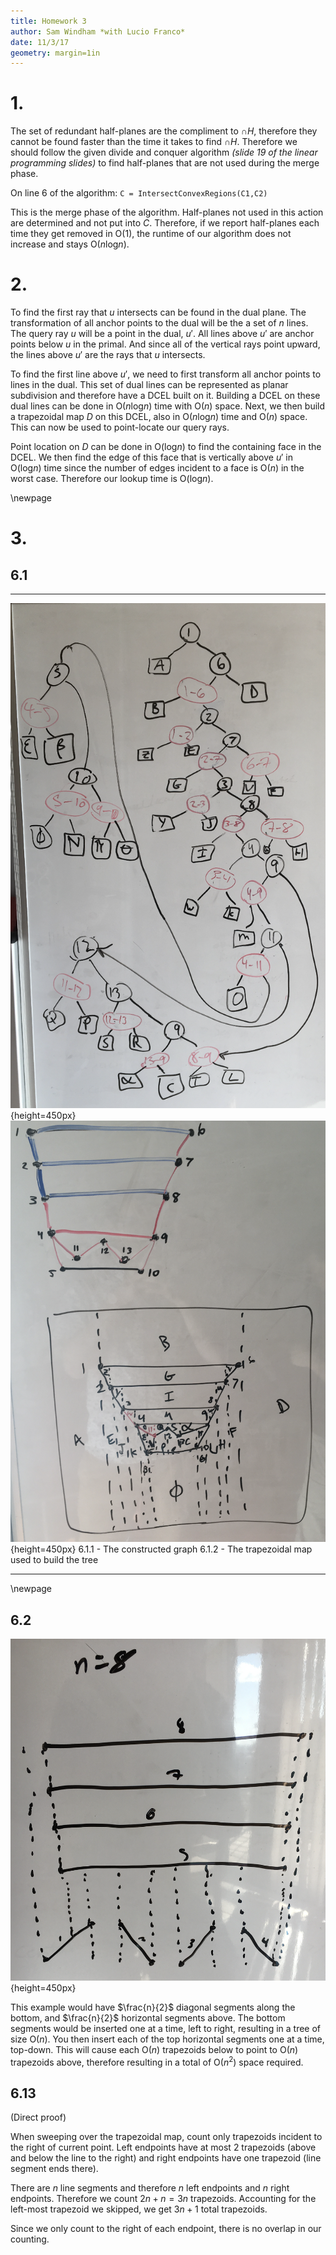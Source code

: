 ```yaml
---
title: Homework 3
author: Sam Windham *with Lucio Franco*
date: 11/3/17
geometry: margin=1in
---
```


# 1.

The set of redundant half-planes are the compliment to $\cap H$, therefore they cannot be found faster than the time it takes to find $\cap H$. Therefore we should follow the given divide and conquer algorithm *(slide 19 of the linear programming slides)* to find half-planes that are not used during the merge phase.

On line 6 of the algorithm: `C = IntersectConvexRegions(C1,C2)`

This is the merge phase of the algorithm. Half-planes not used in this action are determined and not put into $C$. Therefore, if we report half-planes each time they get removed in O($1$), the runtime of our algorithm does not increase and stays O($n$log$n$).


# 2.

To find the first ray that $u$ intersects can be found in the dual plane. The transformation of all anchor points to the dual will be the a set of $n$ lines. The query ray $u$ will be a point in the dual, $u'$. All lines above $u'$ are anchor points below $u$ in the primal. And since all of the vertical rays point upward, the lines above $u'$ are the rays that $u$ intersects.

To find the first line above $u'$, we need to first transform all anchor points to lines in the dual. This set of dual lines can be represented as planar subdivision and therefore have a DCEL built on it. Building a DCEL on these dual lines can be done in O($n$log$n$) time with O($n$) space. Next, we then build a trapezoidal map $D$ on this DCEL, also in O($n$log$n$) time and O($n$) space.
This can now be used to point-locate our query rays.

Point location on $D$ can be done in O(log$n$) to find the containing face in the DCEL. We then find the edge of this face that is vertically above $u'$ in O(log$n$) time since the number of edges incident to a face is O($n$) in the worst case. Therefore our lookup time is O(log$n$).

\newpage

# 3.
## 6.1

------------------------------ --------------------------------------------------
![](./6.1.1.png){height=450px} ![](./6.1.2.png){height=450px}
6.1.1 - The constructed graph  6.1.2 - The trapezoidal map used to build the tree
------------------------------ --------------------------------------------------

\newpage

## 6.2

![6.2 - O($n^2$) example](./6.2.png){height=450px}

This example would have $\frac{n}{2}$ diagonal segments along the bottom, and $\frac{n}{2}$ horizontal segments above. The bottom segments would be inserted one at a time, left to right, resulting in a tree of size O($n$). You then insert each of the top horizontal segments one at a time, top-down. This will cause each O($n$) trapezoids below to point to O($n$) trapezoids above, therefore resulting in a total of O($n^2$) space required.


## 6.13
(Direct proof)

When sweeping over the trapezoidal map, count only trapezoids incident to the right of current point. Left endpoints have at most $2$ trapezoids (above and below the line to the right) and right endpoints have one trapezoid (line segment ends there).

There are $n$ line segments and therefore $n$ left endpoints and $n$ right endpoints.
Therefore we count $2n + n = 3n$ trapezoids. Accounting for the left-most trapezoid we skipped, we get $3n + 1$ total trapezoids.

Since we only count to the right of each endpoint, there is no overlap in our counting.


